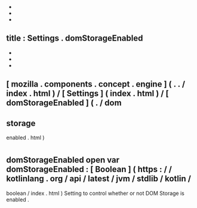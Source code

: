 -
-
-
title
:
Settings
.
domStorageEnabled
-
-
-
-
[
mozilla
.
components
.
concept
.
engine
]
(
.
.
/
index
.
html
)
/
[
Settings
]
(
index
.
html
)
/
[
domStorageEnabled
]
(
.
/
dom
-
storage
-
enabled
.
html
)
#
domStorageEnabled
open
var
domStorageEnabled
:
[
Boolean
]
(
https
:
/
/
kotlinlang
.
org
/
api
/
latest
/
jvm
/
stdlib
/
kotlin
/
-
boolean
/
index
.
html
)
Setting
to
control
whether
or
not
DOM
Storage
is
enabled
.
